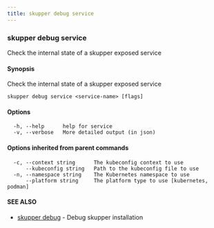 ```yaml
---
title: skupper debug service
---
```

### skupper debug service

Check the internal state of a skupper exposed service

#### Synopsis

Check the internal state of a skupper exposed service

```
skupper debug service <service-name> [flags]
```

#### Options

```
  -h, --help      help for service
  -v, --verbose   More detailed output (in json)
```

#### Options inherited from parent commands

```
  -c, --context string      The kubeconfig context to use
      --kubeconfig string   Path to the kubeconfig file to use
  -n, --namespace string    The Kubernetes namespace to use
      --platform string     The platform type to use [kubernetes, podman]
```

#### SEE ALSO

* [skupper debug](skupper_debug.html)	 - Debug skupper installation

<!-- ###### Auto generated by spf13/cobra on 1-Feb-2024
 -->